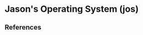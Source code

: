 # Jason's Operating System (jos)


## References

[^1]: https://os.phil-opp.com/
[^2]: https://github.com/phil-opp/blog_os
[^3]: https://wiki.osdev.org/Expanded_Main_Page
